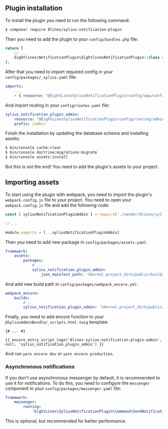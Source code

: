 ## Plugin installation

To install the plugin you need to run the following command:

```bash
$ composer require 8lines/sylius-notification-plugin
```

Then you need to add the plugin to your `config/bundles.php` file:

```php
return [
    // ...
    Eightlines\NotificationPlugin\EightlinesNotificationPlugin::class => ['all' => true],
];
```

After that you need to import required config in your `config/packages/_sylius.yaml` file:

```yaml
imports:
    ...
    - { resource: "@EightLinesSyliusNotificationPlugin/config/app/config.yml" }
```

And import routing in your `config/routes.yaml` file:

```yaml
sylius_notification_plugin_admin:
    resource: "@EightLinesSyliusNotificationPlugin/config/routing/admin_routing.yml"
    prefix: /admin
```

Finish the installation by updating the database schema and installing assets:

```bash
$ bin/console cache:clear
$ bin/console doctrine:migrations:migrate
$ bin/console assets:install
```

But this is not the end! You need to add the plugin's assets to your project. 

## Importing assets

To start using the plugin with webpack, you need to import the plugin's `webpack.config.js` file to your project.
You need to open your `webpack.config.js` file and add the following code:

```js
const [ syliusNotificationPluginAdmin ] = require('./vendor/8lines/sylius-notification-plugin/webpack.config.js')

// ...

module.exports = [...syliusNotificationPluginAdmin]
```

Then you need to add new package in `config/packages/assets.yaml`:

```yml
framework:
    assets:
        packages:
            # ...
            sylius_notification_plugin_admin:
                json_manifest_path: '%kernel.project_dir%/public/build/8lines/sylius-notification-plugin/admin/manifest.json'
```

And add new build path in `config/packages/webpack_encore.yml`:

```yml
webpack_encore:
    builds:
        # ...
        sylius_notification_plugin_admin: '%kernel.project_dir%/public/build/8lines/sylius-notification-plugin/admin'
```

Finally, you need to add encore function to your `@SyliusAdminBundle/_scripts.html.twig` template:

```twig
{# ... #}

{{ encore_entry_script_tags('8lines-sylius-notification-plugin-admin', null, 'sylius_notification_plugin_admin') }}
```

And run `yarn encore dev` or `yarn encore production`.

### Asynchronous notifications
If you don't use asynchronous messenger by default, it is recommended to use it for notifications.
To do this, you need to configure the `messenger` component in your `config/packages/messenger.yaml` file:

```yaml
framework:
    messenger:
        routing:
            'EightLines\SyliusNotificationPlugin\Command\SendNotificationByEvent\SendNotificationByEventInterface': main
```

This is optional, but recommended for better performance.
